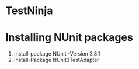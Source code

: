 # TestNinja

# Installing NUnit packages
1. install-package NUnit -Version 3.8.1
2. install-Package NUnit3TestAdapter